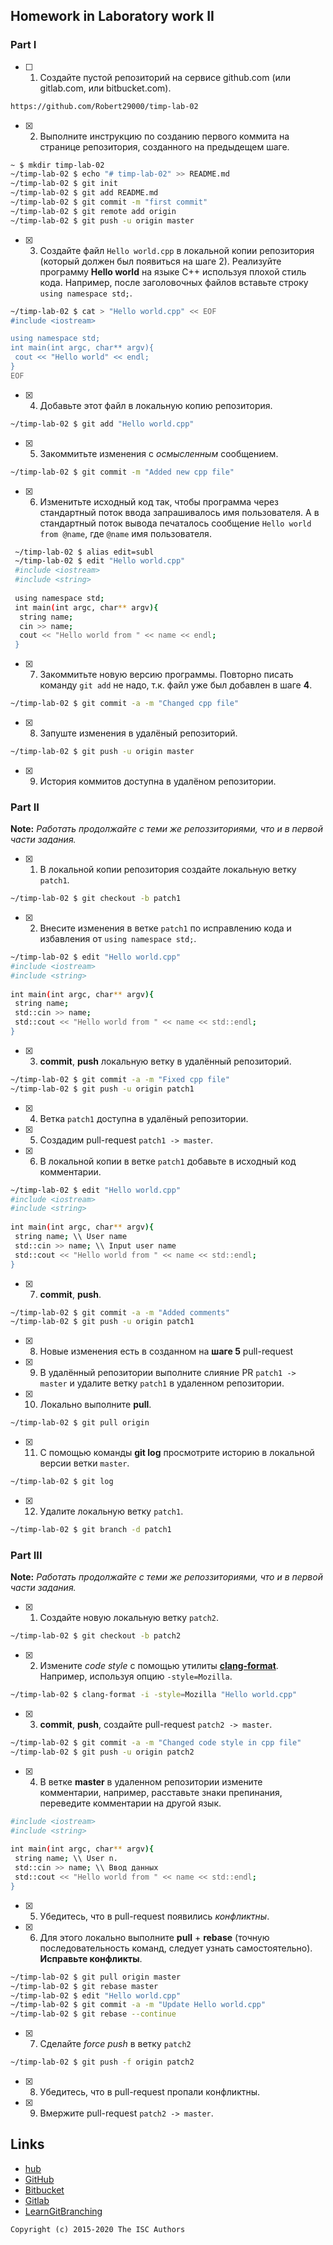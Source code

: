 ## Homework in Laboratory work II

### Part I

- [ ] 1. Создайте пустой репозиторий на сервисе github.com (или gitlab.com, или bitbucket.com).
 ```sh
 https://github.com/Robert29000/timp-lab-02
 ```
- [x] 2. Выполните инструкцию по созданию первого коммита на странице репозитория, созданного на предыдещем шаге.
 ```sh
 ~ $ mkdir timp-lab-02
 ~/timp-lab-02 $ echo "# timp-lab-02" >> README.md
 ~/timp-lab-02 $ git init
 ~/timp-lab-02 $ git add README.md
 ~/timp-lab-02 $ git commit -m "first commit"
 ~/timp-lab-02 $ git remote add origin 
 ~/timp-lab-02 $ git push -u origin master
 ```
- [x] 3. Создайте файл `Hello world.cpp` в локальной копии репозитория (который должен был появиться на шаге 2). Реализуйте программу **Hello world** на языке C++ используя плохой стиль кода. Например, после заголовочных файлов вставьте строку `using namespace std;`.
 ```sh
 ~/timp-lab-02 $ cat > "Hello world.cpp" << EOF
 #include <iostream>
 
 using namespace std;
 int main(int argc, char** argv){
  cout << "Hello world" << endl;
 }
 EOF
 ```
- [x] 4. Добавьте этот файл в локальную копию репозитория.
 ```sh
 ~/timp-lab-02 $ git add "Hello world.cpp"
 ```
- [x] 5. Закоммитьте изменения с *осмысленным* сообщением.
 ```sh
 ~/timp-lab-02 $ git commit -m "Added new cpp file"
 ```
- [x] 6. Изменитьте исходный код так, чтобы программа через стандартный поток ввода запрашивалось имя пользователя. А в стандартный поток вывода печаталось сообщение `Hello world from @name`, где `@name` имя пользователя.
 ```sh
  ~/timp-lab-02 $ alias edit=subl
  ~/timp-lab-02 $ edit "Hello world.cpp"
  #include <iostream>
  #include <string>
  
  using namespace std;
  int main(int argc, char** argv){
   string name;
   cin >> name;
   cout << "Hello world from " << name << endl;
  }
 ```
- [x] 7. Закоммитьте новую версию программы. Повторно писать команду `git add` не надо, т.к. файл уже был добавлен в шаге **4**.
 ```sh
 ~/timp-lab-02 $ git commit -a -m "Changed cpp file"
 ```
- [x] 8. Запуште изменения в удалёный репозиторий.
 ```sh
 ~/timp-lab-02 $ git push -u origin master
 ```
- [x] 9. История коммитов доступна в удалёном репозитории.

### Part II

**Note:** *Работать продолжайте с теми же репоззиториями, что и в первой части задания.*
- [x] 1. В локальной копии репозитория создайте локальную ветку `patch1`.
 ```sh
 ~/timp-lab-02 $ git checkout -b patch1
 ```
- [x] 2. Внесите изменения в ветке `patch1` по исправлению кода и избавления от `using namespace std;`.
 ```sh
 ~/timp-lab-02 $ edit "Hello world.cpp"
 #include <iostream>
 #include <string>
  
 int main(int argc, char** argv){
  string name;
  std::cin >> name;
  std::cout << "Hello world from " << name << std::endl;
 }
 ```
- [x] 3. **commit**, **push** локальную ветку в удалённый репозиторий.
 ```sh
 ~/timp-lab-02 $ git commit -a -m "Fixed cpp file"
 ~/timp-lab-02 $ git push -u origin patch1
 ```
- [x] 4. Ветка `patch1` доступна в удалёный репозитории.
- [x] 5. Создадим pull-request `patch1 -> master`.
- [x] 6. В локальной копии в ветке `patch1` добавьте в исходный код комментарии.
 ```sh
 ~/timp-lab-02 $ edit "Hello world.cpp"
 #include <iostream>
 #include <string>
  
 int main(int argc, char** argv){
  string name; \\ User name
  std::cin >> name; \\ Input user name
  std::cout << "Hello world from " << name << std::endl;
 } 
 ```
- [x] 7. **commit**, **push**.
 ```sh
 ~/timp-lab-02 $ git commit -a -m "Added comments"
 ~/timp-lab-02 $ git push -u origin patch1
 ```
- [x] 8. Новые изменения есть в созданном на **шаге 5** pull-request
- [x] 9. В удалённый репозитории выполните  слияние PR `patch1 -> master` и удалите ветку `patch1` в удаленном репозитории.
- [x] 10. Локально выполните **pull**.
 ```sh
 ~/timp-lab-02 $ git pull origin
 ```
- [x] 11. С помощью команды **git log** просмотрите историю в локальной версии ветки `master`.
 ```sh
 ~/timp-lab-02 $ git log
 ```
- [x] 12. Удалите локальную ветку `patch1`.
 ```sh
 ~/timp-lab-02 $ git branch -d patch1
 ```

### Part III

**Note:** *Работать продолжайте с теми же репоззиториями, что и в первой части задания.*
- [x] 1. Создайте новую локальную ветку `patch2`.
 ```sh
 ~/timp-lab-02 $ git checkout -b patch2
 ```
- [x] 2. Измените *code style* с помощью утилиты [**clang-format**](http://clang.llvm.org/docs/ClangFormat.html). Например, используя опцию `-style=Mozilla`.
 ```sh
 ~/timp-lab-02 $ clang-format -i -style=Mozilla "Hello world.cpp"
 ```
- [x] 3. **commit**, **push**, создайте pull-request `patch2 -> master`.
 ```sh
 ~/timp-lab-02 $ git commit -a -m "Changed code style in cpp file"
 ~/timp-lab-02 $ git push -u origin patch2
 ```
- [x] 4. В ветке **master** в удаленном репозитории измените комментарии, например, расставьте знаки препинания, переведите комментарии на другой язык.
 ```sh
 #include <iostream>
 #include <string>
  
 int main(int argc, char** argv){
  string name; \\ User n.
  std::cin >> name; \\ Ввод данных
  std::cout << "Hello world from " << name << std::endl;
 }  
 ```
- [x] 5. Убедитесь, что в pull-request появились *конфликтны*.
- [x] 6. Для этого локально выполните **pull** + **rebase** (точную последовательность команд, следует узнать самостоятельно). **Исправьте конфликты**.
 ```sh
 ~/timp-lab-02 $ git pull origin master
 ~/timp-lab-02 $ git rebase master
 ~/timp-lab-02 $ edit "Hello world.cpp"
 ~/timp-lab-02 $ git commit -a -m "Update Hello world.cpp"
 ~/timp-lab-02 $ git rebase --continue
 ```
- [x] 7. Сделайте *force push* в ветку `patch2`
 ```sh
 ~/timp-lab-02 $ git push -f origin patch2
 ```
- [x] 8. Убедитесь, что в pull-request пропали конфликтны. 
- [x] 9. Вмержите pull-request `patch2 -> master`.

## Links

- [hub](https://hub.github.com/)
- [GitHub](https://github.com)
- [Bitbucket](https://bitbucket.org)
- [Gitlab](https://about.gitlab.com)
- [LearnGitBranching](http://learngitbranching.js.org/)

```
Copyright (c) 2015-2020 The ISC Authors
```